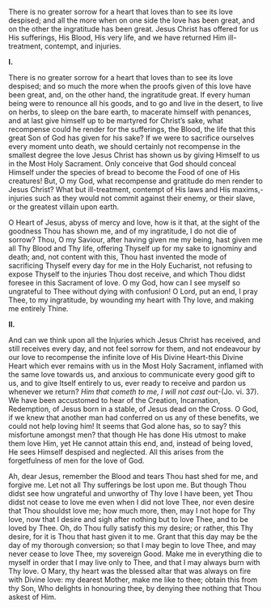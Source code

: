 
There is no greater sorrow for a heart that loves than to see its love despised; and all the more when on one side the love has been great, and on the other the ingratitude has been great. Jesus Christ has offered for us His sufferings, His Blood, His very life, and we have returned Him ill-treatment, contempt, and injuries.

**I.**

There is no greater sorrow for a heart that loves than to see its love despised; and so much the more when the proofs given of this love have been great, and, on the other hand, the ingratitude great. If every human being were to renounce all his goods, and to go and live in the desert, to live on herbs, to sleep on the bare earth, to macerate himself with penances, and at last give himself up to be martyred for Christ’s sake, what recompense could he render for the sufferings, the Blood, the life that this great Son of God has given for his sake? If we were to sacrifice ourselves every moment unto death, we should certainly not recompense in the smallest degree the love Jesus Christ has shown us by giving Himself to us in the Most Holy Sacrament. Only conceive that God should conceal Himself under the species of bread to become the Food of one of His creatures! But, O my God, what recompense and gratitude do men render to Jesus Christ? What but ill-treatment, contempt of His laws and His maxims,-injuries such as they would not commit against their enemy, or their slave, or the greatest villain upon earth.

O Heart of Jesus, abyss of mercy and love, how is it that, at the sight of the goodness Thou has shown me, and of my ingratitude, I do not die of sorrow? Thou, O my Saviour, after having given me my being, hast given me all Thy Blood and Thy life, offering Thyself up for my sake to ignominy and death; and, not content with this, Thou hast invented the mode of sacrificing Thyself every day for me in the Holy Eucharist, not refusing to expose Thyself to the injuries Thou dost receive, and which Thou didst foresee in this Sacrament of love. O my God, how can I see myself so ungrateful to Thee without dying with confusion! O Lord, put an end, I pray Thee, to my ingratitude, by wounding my heart with Thy love, and making me entirely Thine.

**II.**

And can we think upon all the Injuries which Jesus Christ has received, and still receives every day, and not feel sorrow for them, and not endeavour by our love to recompense the infinite love of His Divine Heart-this Divine Heart which ever remains with us in the Most Holy Sacrament, inflamed with the same love towards us, and anxious to communicate every good gift to us, and to give Itself entirely to us, ever ready to receive and pardon us whenever we return? _Him that cometh to me, I will not cast out_-(Jo. vi. 37). We have been accustomed to hear of the Creation, Incarnation, Redemption, of Jesus born in a stable, of Jesus dead on the Cross. O God, if we knew that another man had conferred on us any of these benefits, we could not help loving him! It seems that God alone has, so to say? this misfortune amongst men? that though He has done His utmost to make them love Him, yet He cannot attain this end, and, instead of being loved, He sees Himself despised and neglected. All this arises from the forgetfulness of men for the love of God.

Ah, dear Jesus, remember the Blood and tears Thou hast shed for me, and forgive me. Let not all Thy sufferings be lost upon me. But though Thou didst see how ungrateful and unworthy of Thy love I have been, yet Thou didst not cease to love me even when I did not love Thee, nor even desire that Thou shouldst love me; how much more, then, may I not hope for Thy love, now that I desire and sigh after nothing but to love Thee, and to be loved by Thee. Oh, do Thou fully satisfy this my desire; or rather, this Thy desire, for it is Thou that hast given it to me. Grant that this day may be the day of my thorough conversion; so that I may begin to love Thee, and may never cease to love Thee, my sovereign Good. Make me in everything die to myself in order that I may live only to Thee, and that I may always burn with Thy love. O Mary, thy heart was the blessed altar that was always on fire with Divine love: my dearest Mother, make me like to thee; obtain this from thy Son, Who delights in honouring thee, by denying thee nothing that Thou askest of Him.

